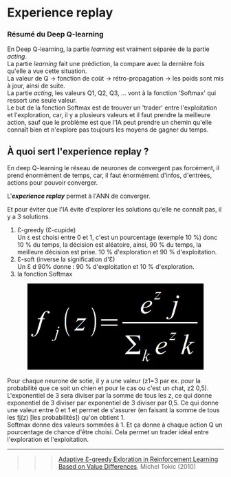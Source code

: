 # **Experience replay**

### **Résumé du Deep Q-learning**

En Deep Q-learning, la partie _learning_ est vraiment séparée de la partie _acting_.  
La partie _learning_ fait une prédiction, la compare avec la dernière fois qu'elle a vue cette situation.  
La valeur de Q -> fonction de coût -> rétro-propagation -> les poids sont mis à jour, ainsi de suite.  
La partie _acting_, les valeurs Q1, Q2, Q3, ... vont à la fonction 'Softmax' qui ressort une seule valeur.  
Le but de la fonction Softmax est de trouver un 'trader' entre l'exploitation et l'exploration, car, il y a plusieurs valeurs et il faut prendre la meilleure action, sauf que le problème est que l'IA peut prendre un chemin qu'elle connaît bien et n'explore pas toujours les moyens de gagner du temps. 

## À quoi sert l'experience replay ?

En deep Q-learning le réseau de neurones de convergent pas forcément, il prend énormément de temps, car, il faut énormément d'infos, d'entrées, actions pour pouvoir converger.  

L'**_experience replay_** permet à l'ANN de converger.

Et pour éviter que l'IA évite d'explorer les solutions qu'elle ne connaît pas, il y a 3 solutions.  

1. Ɛ-greedy (Ɛ-cupide)  
Un `Ɛ` est choisi entre 0 et 1, c'est un pourcentage (exemple 10 %) donc 10 % du temps, la décision est aléatoire, ainsi, 90 % du temps, la meilleure décision est prise. 10 % d'exploration et 90 % d'exploitation.  
1. Ɛ-soft (inverse la signification d'Ɛ)  
Un Ɛ d 90% donne : 90 % d'exploitation et 10 % d'exploration.
3. la fonction Softmax  

<div align="center">
    <img src="../../img/fnSoftmax.png" alt="fonction Softmax" title="fonction Softmax" widht="auto" height="200px">
</div>

Pour chaque neurone de sotie, il y a une valeur (z1=3 par ex. pour la probabilité que ce soit un chien et pour le cas ou c'est un chat, z2 0,5). L'exponentiel de 3 sera diviser par la somme de tous les z, ce qui donne exponentiel de 3 diviser par exponentiel de 3 diviser par 0,5. Ce qui donne une valeur entre 0 et 1 et permet de s'assurer (en faisant la somme de tous les fj(z) [les probabilités]) qu'on obtient 1.  
Softmax donne des valeurs sommées à 1. Et ça donne à chaque action Q un pourcentage de chance d'être choisi. Cela permet un trader idéal entre l'exploration et l'exploitation. 

___
>>> [Adaptive Ɛ-greedy Exloration in Reinforcement Learning Based on Value Differences](https://tokic.com/www/tokicm/publikationen/papers/AdaptiveEpsilonGreedyExploration.pdf "Exploration adaptative Ɛ-greedy dans l'apprentissage par renforcement basée sur les différences de valeur"), Michel Tokic (2010)